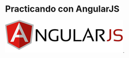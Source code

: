 # Practicando con AngularJS



![](https://raw.githubusercontent.com/ivansaldivar/Practicando-con-AngularJS/master/AngularJS-large.png).
